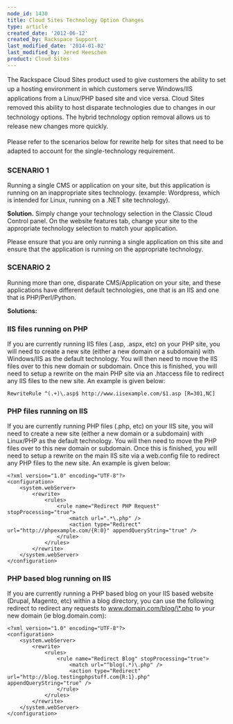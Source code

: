 ```yaml
---
node_id: 1430
title: Cloud Sites Technology Option Changes
type: article
created_date: '2012-06-12'
created_by: Rackspace Support
last_modified_date: '2014-01-02'
last_modified_by: Jered Heeschen
product: Cloud Sites
---
```


<span style="line-height: 1.538em;">The Rackspace Cloud Sites product
used to give customers the ability to set up a hosting environment in
which customers serve Windows/IIS applications from a Linux/PHP based
site and vice versa. Cloud Sites removed this ability to host disparate
technologies due to changes in our technology options. The hybrid
technology option removal allows us to release new changes more
quickly.</span>

<span style="line-height: 1.538em;">Please refer to the scenarios below
for rewrite help for sites that need to be adapted to account for the
single-technology requirement.</span>

### SCENARIO 1

Running a single CMS or application on your site, but this application
is running on an inappropriate <span
id="GRmark_40b6f724ba115af41edb32011701e57f760d86f3_sites:0"
class="GRcorrect">sites</span> technology. (<span
id="GRmark_93c9a7b50face9d578ba4e7ea9d0af2e6f8e232c_example:0"
class="GRcorrect">example</span>: Wordpress, which is intended for
Linux, running on a .NET site technology).

**Solution.** Simply change your technology selection in the Classic
Cloud Control panel.  On the website features tab, change your site to
the appropriate technology selection to match your application.

Please ensure that you are only running a single application on this
site and ensure that the application is running on the appropriate
technology.

### SCENARIO 2

Running more than one, disparate CMS/Application on your site, and these
applications have different default technologies, one that is an IIS and
one that is PHP/Perl/Python.

**Solutions:**

### IIS files running on PHP

If you are currently running IIS files (<span
id="GRmark_51fbe8c60526f0395c362513cf23c7ee059f0038_.:0"
class="GRcorrect">.</span>asp, .<span
id="GRmark_51fbe8c60526f0395c362513cf23c7ee059f0038_aspx:1"
class="GRcorrect">aspx</span>, <span
id="GRmark_51fbe8c60526f0395c362513cf23c7ee059f0038_etc:2"
class="GRcorrect">etc</span>) on your PHP site, you will need to create
a new site (either a new domain or a subdomain) with Windows/IIS as the
default technology. You will then need to move the IIS files over to
this new domain or subdomain. Once this is finished, you will need to
<span id="GRmark_5ae7a0c33d51b8b612251db0fb77b47c14fec57f_setup:0"
class="GRcorrect">setup</span> a rewrite on the main PHP site via an
.<span id="GRmark_5ae7a0c33d51b8b612251db0fb77b47c14fec57f_htaccess:1"
class="GRcorrect">htaccess</span> file to redirect any IIS files to the
new site. An example is given below:

``` {.MsoNormal}
RewriteRule ^(.+)\.asp$ http://www.iisexample.com/$1.asp [R=301,NC]
```

### PHP files running on IIS

If you are currently running PHP files (<span
id="GRmark_d46f4a1fe06d41e83cf919bac3ba0877a59b6138_.:0"
class="GRcorrect">.</span><span
id="GRmark_d46f4a1fe06d41e83cf919bac3ba0877a59b6138_php:1"
class="GRcorrect">php</span>, <span
id="GRmark_d46f4a1fe06d41e83cf919bac3ba0877a59b6138_etc:2"
class="GRcorrect">etc</span>) on your IIS site, you will need to create
a new site (either a new domain or a subdomain) with Linux/PHP as the
default technology. You will then need to move the PHP files over to
this new domain or subdomain. Once this is finished, you will need to
<span id="GRmark_9b5ca449a9945ffd818c8816473efddbf5032151_setup:0"
class="GRcorrect">setup</span> a rewrite on the main IIS site via a
web<span id="GRmark_9b5ca449a9945ffd818c8816473efddbf5032151_.:1"
class="GRcorrect">.</span>config file to redirect any PHP files to the
new site. An example is given below:

``` {.MsoNormal}
<?xml version="1.0" encoding="UTF-8"?>
<configuration>
    <system.webServer>
        <rewrite>
            <rules>
                <rule name="Redirect PHP Request" stopProcessing="true">
                    <match url=".*\.php" />
                    <action type="Redirect" url="http://phpexample.com/{R:0}" appendQueryString="true" />
                </rule>
            </rules>
        </rewrite>
    </system.webServer>
</configuration>
```

### PHP based blog running on IIS

If you are currently running a PHP based blog on your IIS based website
(Drupal, Magento, <span
id="GRmark_4fa5c3491724484fe5cc5248262d67c51441bd4b_etc:0"
class="GRcorrect">etc</span>) within a blog directory, you can use the
following redirect to redirect any requests to
www.domain.com/blog/\*.php to your new domain (<span
id="GRmark_4fa5c3491724484fe5cc5248262d67c51441bd4b_ie:1"
class="GRcorrect">ie</span> blog.domain.com):

``` {.MsoNormal}
<?xml version="1.0" encoding="UTF-8"?>
<configuration>
    <system.webServer>
        <rewrite>
            <rules>
                <rule name="Redirect Blog" stopProcessing="true">
                    <match url="^blog(.*)\.php" />
                    <action type="Redirect" url="http://blog.testingphpstuff.com{R:1}.php" appendQueryString="true" />
                </rule>
            </rules>
        </rewrite>
    </system.webServer>
</configuration>
```


